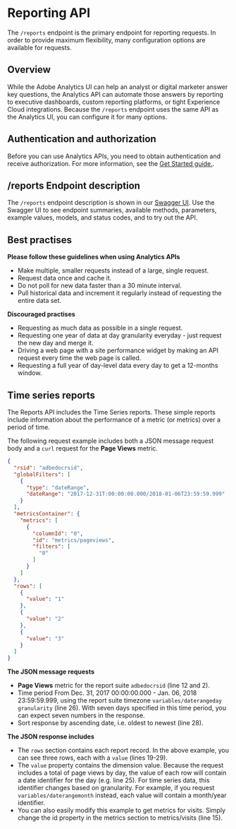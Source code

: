 # Reporting API

The `/reports` endpoint is the primary endpoint for reporting requests. In order to provide maximum flexibility,
many configuration options are available for requests.

## Overview

While the Adobe Analytics UI can help an analyst or digital marketer answer key questions, the Analytics API can
automate those answers by reporting to executive dashboards, custom reporting platforms, or tight Experience Cloud integrations.
Because the `/reports` endpoint uses the same API as the Analytics UI, you can configure it for many options.

## Authentication and authorization

Before you can use Analytics APIs, you need to obtain authentication and receive authorization. For more information,
see the [Get Started guide.](..).

## /reports Endpoint description

The `/reports` endpoint description is shown in our [Swagger UI](../../api). Use the Swagger UI to see endpoint summaries,
available methods, parameters, example values, models, and status codes, and to try out the API.

## Best practises

**Please follow these guidelines when using Analytics APIs**

* Make multiple, smaller requests instead of a large, single request.
* Request data once and cache it.
* Do not poll for new data faster than a 30 minute interval.
* Pull historical data and increment it regularly instead of requesting the entire data set.

**Discouraged practises**

* Requesting as much data as possible in a single request.
* Requesting one year of data at day granularity everyday - just request the new day and merge it.
* Driving a web page with a site performance widget by making an API request every time the web page is called.
* Requesting a full year of day-level data every day to get a 12-months window.

## Time series reports

The Reports API includes the Time Series reports. These simple reports include information about the performance of a metric
(or metrics) over a period of time.

The following request example includes both a JSON message request body and a `curl` request for the **Page Views** metric.

```json
{
  "rsid": "adbedocrsid",
  "globalFilters": [
    {
      "type": "dateRange",
      "dateRange": "2017-12-31T:00:00:00.000/2018-01-06T23:59:59.999"
    }
  ],
  "metricsContainer": {
    "metrics": [
      {
        "columnId": "0",
        "id": "metrics/pageviews",
        "filters": [
          "0"
        ] 
      }
    ]
  },
  "rows": [
    {
      "value": "1"
    },
    {
      "value": "2"
    },
    {
      "value": "3"
    }
  ]
}
```

**The JSON message requests**

* **Page Views** metric for the report suite `adbedocrsid` (line 12 and 2).
* Time period From Dec. 31, 2017 00:00:00.000 - Jan. 06, 2018 23:59:59.999, using the report suite timezone `variables/daterangeday granularity` (line 26). 
With seven days specified in this time period, you can expect seven numbers in the response.
* Sort response by ascending date, i.e. oldest to newest (line 28).

**The JSON response includes**

* The `rows` section contains each report record. In the above example, you can see three rows, each with a `value` (lines 19-29).
* The `value` property contains the dimension value. Because the request includes a total of page views by day, the value of each row
will contain a date identifier for the day (e.g. line 25). For time series data, this identifier changes based on granularity. For example,
if you request `variables/daterangemonth` instead, each value will contain a month/year identifier.
* You can also easily modify this example to get metrics for visits. Simply change the id property in the metrics section to metrics/visits (line 15).
    
  